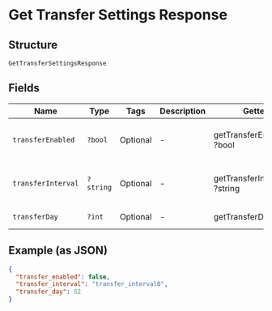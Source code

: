 
# Get Transfer Settings Response

## Structure

`GetTransferSettingsResponse`

## Fields

| Name | Type | Tags | Description | Getter | Setter |
|  --- | --- | --- | --- | --- | --- |
| `transferEnabled` | `?bool` | Optional | - | getTransferEnabled(): ?bool | setTransferEnabled(?bool transferEnabled): void |
| `transferInterval` | `?string` | Optional | - | getTransferInterval(): ?string | setTransferInterval(?string transferInterval): void |
| `transferDay` | `?int` | Optional | - | getTransferDay(): ?int | setTransferDay(?int transferDay): void |

## Example (as JSON)

```json
{
  "transfer_enabled": false,
  "transfer_interval": "transfer_interval0",
  "transfer_day": 52
}
```

